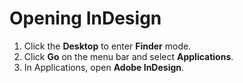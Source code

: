 # Opening InDesign

1. Click the **Desktop** to enter **Finder** mode.
2. Click **Go** on the menu bar and select **Applications**.
3. In Applications, open **Adobe InDesign**.



